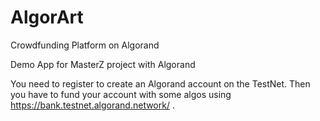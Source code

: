 # AlgorArt
Crowdfunding Platform on Algorand

Demo App for MasterZ project with Algorand

You need to register to create an Algorand account on the TestNet.
Then you have to fund your account with some algos using https://bank.testnet.algorand.network/ .


